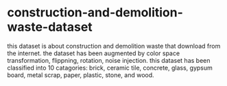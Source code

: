 # construction-and-demolition-waste-dataset
this dataset is about construction and demolition waste that download from the internet.
the dataset has been augmented by color space transformation, flippning, rotation, noise injection.
this dataset has been classified into 10 catagories: brick, ceramic tile, concrete, glass, gypsum board, metal scrap, paper, plastic, stone, and wood.

